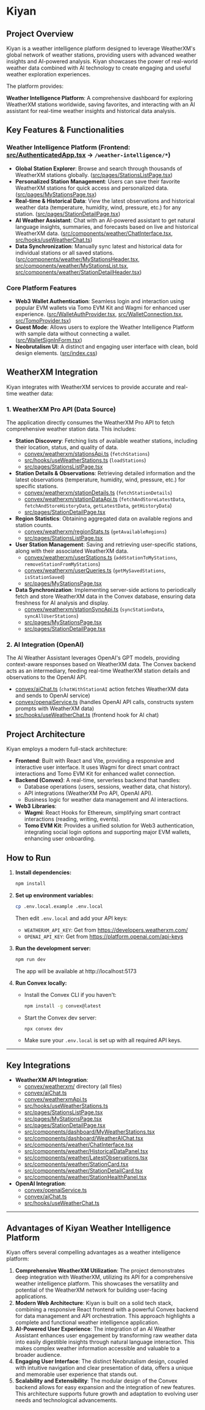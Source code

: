 # Kiyan

## Project Overview

Kiyan is a weather intelligence platform designed to leverage WeatherXM's global network of weather stations, providing users with advanced weather insights and AI-powered analysis. Kiyan showcases the power of real-world weather data combined with AI technology to create engaging and useful weather exploration experiences.

The platform provides:

**Weather Intelligence Platform**: A comprehensive dashboard for exploring WeatherXM stations worldwide, saving favorites, and interacting with an AI assistant for real-time weather insights and historical data analysis.
## Key Features & Functionalities

### Weather Intelligence Platform (Frontend: [src/AuthenticatedApp.tsx](src/AuthenticatedApp.tsx) -> `/weather-intelligence/*`)

*   **Global Station Explorer**: Browse and search through thousands of WeatherXM stations globally. ([src/pages/StationsListPage.tsx](src/pages/StationsListPage.tsx))
*   **Personalized Station Management**: Users can save their favorite WeatherXM stations for quick access and personalized data. ([src/pages/MyStationsPage.tsx](src/pages/MyStationsPage.tsx))
*   **Real-time & Historical Data**: View the latest observations and historical weather data (temperature, humidity, wind, pressure, etc.) for any station. ([src/pages/StationDetailPage.tsx](src/pages/StationDetailPage.tsx))
*   **AI Weather Assistant**: Chat with an AI-powered assistant to get natural language insights, summaries, and forecasts based on live and historical WeatherXM data. ([src/components/weather/ChatInterface.tsx](src/components/weather/ChatInterface.tsx), [src/hooks/useWeatherChat.ts](src/hooks/useWeatherChat.ts))
*   **Data Synchronization**: Manually sync latest and historical data for individual stations or all saved stations. ([src/components/weather/MyStationsHeader.tsx](src/components/weather/MyStationsHeader.tsx), [src/components/weather/MyStationsList.tsx](src/components/weather/MyStationsList.tsx), [src/components/weather/StationDetailHeader.tsx](src/components/weather/StationDetailHeader.tsx))

### Core Platform Features

*   **Web3 Wallet Authentication**: Seamless login and interaction using popular EVM wallets via Tomo EVM Kit and Wagmi for enhanced user experience. ([src/WalletAuthProvider.tsx](src/WalletAuthProvider.tsx), [src/WalletConnection.tsx](src/WalletConnection.tsx), [src/TomoProvider.tsx](src/TomoProvider.tsx))
*   **Guest Mode**: Allows users to explore the Weather Intelligence Platform with sample data without connecting a wallet. ([src/WalletSignInForm.tsx](src/WalletSignInForm.tsx))
*   **Neobrutalism UI**: A distinct and engaging user interface with clean, bold design elements. ([src/index.css](src/index.css))

## WeatherXM Integration

Kiyan integrates with WeatherXM services to provide accurate and real-time weather data:

### 1. WeatherXM Pro API (Data Source)

The application directly consumes the WeatherXM Pro API to fetch comprehensive weather station data. This includes:

*   **Station Discovery**: Fetching lists of available weather stations, including their location, status, and quality of data.
    *   [convex/weatherxm/stationsApi.ts](convex/weatherxm/stationsApi.ts) (`fetchStations`)
    *   [src/hooks/useWeatherStations.ts](src/hooks/useWeatherStations.ts) (`loadStations`)
    *   [src/pages/StationsListPage.tsx](src/pages/StationsListPage.tsx)
*   **Station Details & Observations**: Retrieving detailed information and the latest observations (temperature, humidity, wind, pressure, etc.) for specific stations.
    *   [convex/weatherxm/stationDetails.ts](convex/weatherxm/stationDetails.ts) (`fetchStationDetails`)
    *   [convex/weatherxm/stationDataApi.ts](convex/weatherxm/stationDataApi.ts) (`fetchAndStoreLatestData`, `fetchAndStoreHistoryData`, `getLatestData`, `getHistoryData`)
    *   [src/pages/StationDetailPage.tsx](src/pages/StationDetailPage.tsx)
*   **Region Statistics**: Obtaining aggregated data on available regions and station counts.
    *   [convex/weatherxm/regionStats.ts](convex/weatherxm/regionStats.ts) (`getAvailableRegions`)
    *   [src/pages/StationsListPage.tsx](src/pages/StationsListPage.tsx)
*   **User Station Management**: Saving and retrieving user-specific stations, along with their associated WeatherXM data.
    *   [convex/weatherxm/userStations.ts](convex/weatherxm/userStations.ts) (`addStationToMyStations`, `removeStationFromMyStations`)
    *   [convex/weatherxm/userQueries.ts](convex/weatherxm/userQueries.ts) (`getMySavedStations`, `isStationSaved`)
    *   [src/pages/MyStationsPage.tsx](src/pages/MyStationsPage.tsx)
*   **Data Synchronization**: Implementing server-side actions to periodically fetch and store WeatherXM data in the Convex database, ensuring data freshness for AI analysis and display.
    *   [convex/weatherxm/stationSyncApi.ts](convex/weatherxm/stationSyncApi.ts) (`syncStationData`, `syncAllUserStations`)
    *   [src/pages/MyStationsPage.tsx](src/pages/MyStationsPage.tsx)
    *   [src/pages/StationDetailPage.tsx](src/pages/StationDetailPage.tsx)

### 2. AI Integration (OpenAI)

The AI Weather Assistant leverages OpenAI's GPT models, providing context-aware responses based on WeatherXM data. The Convex backend acts as an intermediary, feeding real-time WeatherXM station details and observations to the OpenAI API.

*   [convex/aiChat.ts](convex/aiChat.ts) (`chatWithStationAI` action fetches WeatherXM data and sends to OpenAI service)
*   [convex/openaiService.ts](convex/openaiService.ts) (handles OpenAI API calls, constructs system prompts with WeatherXM data)
*   [src/hooks/useWeatherChat.ts](src/hooks/useWeatherChat.ts) (frontend hook for AI chat)

## Project Architecture

Kiyan employs a modern full-stack architecture:

*   **Frontend**: Built with React and Vite, providing a responsive and interactive user interface. It uses Wagmi for direct smart contract interactions and Tomo EVM Kit for enhanced wallet connection.
*   **Backend (Convex)**: A real-time, serverless backend that handles:
    *   Database operations (users, sessions, weather data, chat history).
    *   API integrations (WeatherXM Pro API, OpenAI API).
    *   Business logic for weather data management and AI interactions.
*   **Web3 Libraries**:
    *   **Wagmi**: React Hooks for Ethereum, simplifying smart contract interactions (reading, writing, events).
    *   **Tomo EVM Kit**: Provides a unified solution for Web3 authentication, integrating social login options and supporting major EVM wallets, enhancing user onboarding.


## How to Run

1.  **Install dependencies:**
    ```bash
    npm install
    ```

2.  **Set up environment variables:**
    ```bash
    cp .env.local.example .env.local
    ```
    Then edit `.env.local` and add your API keys:
    *   `WEATHERXM_API_KEY`: Get from https://developers.weatherxm.com/
    *   `OPENAI_API_KEY`: Get from https://platform.openai.com/api-keys

3.  **Run the development server:**
    ```bash
    npm run dev
    ```
    The app will be available at http://localhost:5173

4.  **Run Convex locally:**
    *   Install the Convex CLI if you haven't:
        ```bash
        npm install -g convex@latest
        ```
    *   Start the Convex dev server:
        ```bash
        npx convex dev
        ```
    *   Make sure your `.env.local` is set up with all required API keys.

---

## Key Integrations

*   **WeatherXM API Integration**:
    *   [convex/weatherxm/](convex/weatherxm/) directory (all files)
    *   [convex/aiChat.ts](convex/aiChat.ts)
    *   [convex/weatherxmApi.ts](convex/weatherxmApi.ts)
    *   [src/hooks/useWeatherStations.ts](src/hooks/useWeatherStations.ts)
    *   [src/pages/StationsListPage.tsx](src/pages/StationsListPage.tsx)
    *   [src/pages/MyStationsPage.tsx](src/pages/MyStationsPage.tsx)
    *   [src/pages/StationDetailPage.tsx](src/pages/StationDetailPage.tsx)
    *   [src/components/dashboard/MyWeatherStations.tsx](src/components/dashboard/MyWeatherStations.tsx)
    *   [src/components/dashboard/WeatherAIChat.tsx](src/components/dashboard/WeatherAIChat.tsx)
    *   [src/components/weather/ChatInterface.tsx](src/components/weather/ChatInterface.tsx)
    *   [src/components/weather/HistoricalDataPanel.tsx](src/components/weather/HistoricalDataPanel.tsx)
    *   [src/components/weather/LatestObservations.tsx](src/components/weather/LatestObservations.tsx)
    *   [src/components/weather/StationCard.tsx](src/components/weather/StationCard.tsx)
    *   [src/components/weather/StationDetailCard.tsx](src/components/weather/StationDetailCard.tsx)
    *   [src/components/weather/StationHealthPanel.tsx](src/components/weather/StationHealthPanel.tsx)
*   **OpenAI Integration**:
    *   [convex/openaiService.ts](convex/openaiService.ts)
    *   [convex/aiChat.ts](convex/aiChat.ts)
    *   [src/hooks/useWeatherChat.ts](src/hooks/useWeatherChat.ts)

---

## Advantages of Kiyan Weather Intelligence Platform

Kiyan offers several compelling advantages as a weather intelligence platform:

1.  **Comprehensive WeatherXM Utilization**: The project demonstrates deep integration with WeatherXM, utilizing its API for a comprehensive weather intelligence platform. This showcases the versatility and potential of the WeatherXM network for building user-facing applications.
2.  **Modern Web Architecture**: Kiyan is built on a solid tech stack, combining a responsive React frontend with a powerful Convex backend for data management and API orchestration. This approach highlights a complete and functional weather intelligence application.
4.  **AI-Powered User Experience**: The integration of an AI Weather Assistant enhances user engagement by transforming raw weather data into easily digestible insights through natural language interaction. This makes complex weather information accessible and valuable to a broader audience.
5.  **Engaging User Interface**: The distinct Neobrutalism design, coupled with intuitive navigation and clear presentation of data, offers a unique and memorable user experience that stands out.
6.  **Scalability and Extensibility**: The modular design of the Convex backend allows for easy expansion and the integration of new features. This architecture supports future growth and adaptation to evolving user needs and technological advancements.
